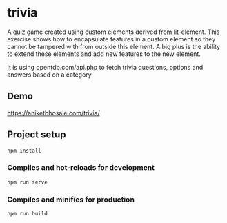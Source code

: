 # trivia 

A quiz game created using custom elements derived from lit-element. This exercise shows how to encapsulate features in a custom element so they cannot be tampered with from outside this element. A big plus is the ability to extend these elements and add new features to the new element.

It is using opentdb.com/api.php to fetch trivia questions, options and answers based on a category.

## Demo
https://aniketbhosale.com/trivia/

## Project setup
```
npm install
```

### Compiles and hot-reloads for development
```
npm run serve
```

### Compiles and minifies for production
```
npm run build
```
